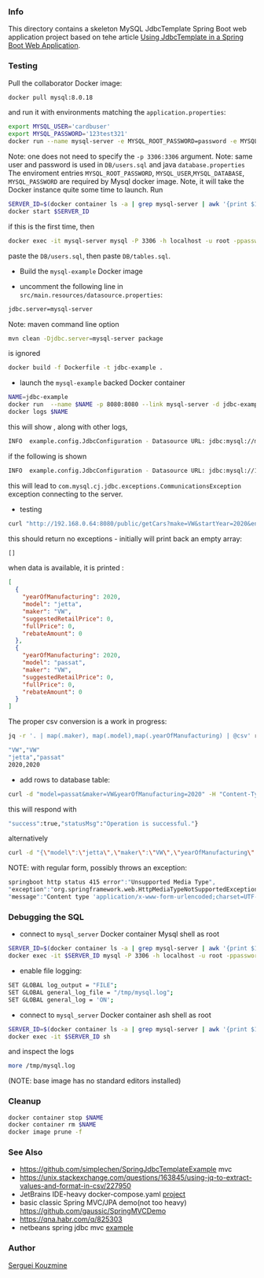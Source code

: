 ### Info

This directory contains a skeleton MySQL JdbcTemplate Spring Boot web application project based on tehe article [Using JdbcTemplate in a Spring Boot Web Application](https://www.codeproject.com/Articles/1269020/Using-JdbcTemplate-in-a-Spring-Boot-Web-Applicatio).

### Testing

Pull the collaborator Docker image:

```sh
docker pull mysql:8.0.18
```
and run it with environments matching the `application.properties`:
```sh
export MYSQL_USER='cardbuser'
export MYSQL_PASSWORD='123test321'
docker run --name mysql-server -e MYSQL_ROOT_PASSWORD=password -e MYSQL_USER=$MYSQL_USER -e MYSQL_DATABASE=test -e MYSQL_PASSWORD=$MYSQL_PASSWORD -d mysql:8.0.18
```
Note: one does not need to specify the `-p 3306:3306` argument.  Note: same user and password is used in `DB/users.sql` and java `database.properties`
The enviroment entries `MYSQL_ROOT_PASSWORD`, `MYSQL_USER`,`MYSQL_DATABASE`, `MYSQL_PASSWORD` are required by Mysql docker image.
Note, it will take the Docker instance  quite some time to launch.
Run
```sh
SERVER_ID=$(docker container ls -a | grep mysql-server | awk '{print $1}')
docker start $SERVER_ID
```
if this is the first time, then
```sh
docker exec -it mysql-server mysql -P 3306 -h localhost -u root -ppassword
```
paste the `DB/users.sql`, then paste `DB/tables.sql`.

* Build the `mysql-example` Docker image

* uncomment the following line in `src/main.resources/datasource.properties`:
```sh
jdbc.server=mysql-server
```
Note: maven command line option
```sh
mvn clean -Djdbc.server=mysql-server package
```
is ignored
```sh
docker build -f Dockerfile -t jdbc-example .
```
* launch the `mysql-example` backed Docker container
```sh
NAME=jdbc-example
docker run  --name $NAME -p 8080:8080 --link mysql-server -d jdbc-example
docker logs $NAME
```
this will show , along with other logs,
```sh
INFO  example.config.JdbcConfiguration - Datasource URL: jdbc:mysql://mysql-server:3306/cardb?characterEncoding=UTF-8&rewriteBatchedStatements=true
```
if the following is shown
```sh
INFO  example.config.JdbcConfiguration - Datasource URL: jdbc:mysql://127.0.0.1:3306/cardb?characterEncoding=UTF-8&rewriteBatchedStatements=true
```
this will lead to `com.mysql.cj.jdbc.exceptions.CommunicationsException`
 exception connecting to the server.
* testing
```sh
curl "http://192.168.0.64:8080/public/getCars?make=VW&startYear=2020&endYear=2020" |jq -r "." | tee result.json
```
this should return no exceptions - initially will print back an empty array:
```sh
[]
```
when data is available, it is printed :
```json
[
  {
    "yearOfManufacturing": 2020,
    "model": "jetta",
    "maker": "VW",
    "suggestedRetailPrice": 0,
    "fullPrice": 0,
    "rebateAmount": 0
  },
  {
    "yearOfManufacturing": 2020,
    "model": "passat",
    "maker": "VW",
    "suggestedRetailPrice": 0,
    "fullPrice": 0,
    "rebateAmount": 0
  }
]
```
The proper csv conversion is a work in progress:
```sh
jq -r '. | map(.maker), map(.model),map(.yearOfManufacturing) | @csv' result.json
```
```sh
"VW","VW"
"jetta","passat"
2020,2020
```
* add rows to database table:
```sh
curl -d "model=passat&maker=VW&yearOfManufacturing=2020" -H "Content-Type: application/x-www-form-urlencoded" -X POST "http://192.168.0.64:8080/public/addCar" 2>/dev/null
```
this will respond with
```sh
"success":true,"statusMsg":"Operation is successful."}
```
alternatively

```sh
curl -d "{\"model\":\"jetta\",\"maker\":\"VW\",\"yearOfManufacturing\":\"2020\"}" -H "Content-Type: application/json" -X POST "http://192.168.0.64:8080/public/addCarJSON" 2>/dev/null
```
NOTE: with regular form, possibly throws an exception:
```sh
springboot http status 415 error":"Unsupported Media Type",
"exception":"org.springframework.web.HttpMediaTypeNotSupportedException",
"message":"Content type 'application/x-www-form-urlencoded;charset=UTF-8' not supported"
```

### Debugging the SQL

* connect to `mysql_server` Docker container Mysql shell as root
```sh
SERVER_ID=$(docker container ls -a | grep mysql-server | awk '{print $1}')
docker exec -it $SERVER_ID mysql -P 3306 -h localhost -u root -ppassword
```
* enable file logging:
```sh
SET GLOBAL log_output = "FILE";
SET GLOBAL general_log_file = "/tmp/mysql.log";
SET GLOBAL general_log = 'ON';
```
* connect to `mysql_server` Docker container ash shell as root
```sh
SERVER_ID=$(docker container ls -a | grep mysql-server | awk '{print $1}')
docker exec -it $SERVER_ID sh
```
and inspect the logs
```sh
more /tmp/mysql.log
```
(NOTE: base image has no standard editors installed)
### Cleanup
```sh
docker container stop $NAME
docker container rm $NAME
docker image prune -f
```
### See Also
 * https://github.com/simplechen/SpringJdbcTemplateExample
 mvc
 * https://unix.stackexchange.com/questions/163845/using-jq-to-extract-values-and-format-in-csv/227950
 * JetBrains IDE-heavy docker-compose.yaml [project](https://github.com/IdeaUJetBrains/SpringBootDockerDemoDebug)
 * basic classic Spring MVC/JPA demo(not too heavy) https://github.com/gaussic/SpringMVCDemo
 * https://qna.habr.com/q/825303
 * netbeans spring jdbc mvc [example](https://github.com/hendrosteven/springmvc-jdbc-sample)
### Author
[Serguei Kouzmine](kouzmine_serguei@yahoo.com)


